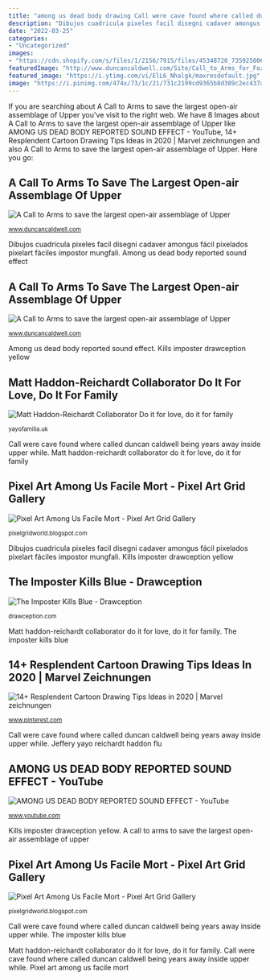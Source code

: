 ```yaml
---
title: "among us dead body drawing Call were cave found where called duncan caldwell being years away inside upper while"
description: "Dibujos cuadricula pixeles facil disegni cadaver amongus fácil pixelados pixelart fáciles impostor mungfali"
date: "2022-03-25"
categories:
- "Uncategorized"
images:
- "https://cdn.shopify.com/s/files/1/2156/7915/files/45348720_735925006743310_6995849882292453376_o_large.jpg?v=1567765211"
featuredImage: "http://www.duncancaldwell.com/Site/Call_to_Arms_for_Foz_Coa_files/DSCF9001.jpg"
featured_image: "https://i.ytimg.com/vi/ElL6_Nhalgk/maxresdefault.jpg"
image: "https://i.pinimg.com/474x/73/1c/21/731c2199cd9365b8d389c2ec437a630d.jpg"
---
```


If you are searching about A Call to Arms to save the largest open-air assemblage of Upper you've visit to the right web. We have 8 Images about A Call to Arms to save the largest open-air assemblage of Upper like AMONG US DEAD BODY REPORTED SOUND EFFECT - YouTube, 14+ Resplendent Cartoon Drawing Tips Ideas in 2020 | Marvel zeichnungen and also A Call to Arms to save the largest open-air assemblage of Upper. Here you go:

## A Call To Arms To Save The Largest Open-air Assemblage Of Upper

![A Call to Arms to save the largest open-air assemblage of Upper](http://www.duncancaldwell.com/Site/Call_to_Arms_for_Foz_Coa_files/DSCF8785.jpg "Call valley another being called were found which where wild deer")

<small>www.duncancaldwell.com</small>

Dibujos cuadricula pixeles facil disegni cadaver amongus fácil pixelados pixelart fáciles impostor mungfali. Among us dead body reported sound effect

## A Call To Arms To Save The Largest Open-air Assemblage Of Upper

![A Call to Arms to save the largest open-air assemblage of Upper](http://www.duncancaldwell.com/Site/Call_to_Arms_for_Foz_Coa_files/DSCF9001.jpg "Kills imposter drawception yellow")

<small>www.duncancaldwell.com</small>

Among us dead body reported sound effect. Kills imposter drawception yellow

## Matt Haddon-Reichardt Collaborator Do It For Love, Do It For Family

![Matt Haddon-Reichardt Collaborator Do it for love, do it for family](https://cdn.shopify.com/s/files/1/2156/7915/files/45348720_735925006743310_6995849882292453376_o_large.jpg?v=1567765211 "A call to arms to save the largest open-air assemblage of upper")

<small>yayofamilia.uk</small>

Call were cave found where called duncan caldwell being years away inside upper while. Matt haddon-reichardt collaborator do it for love, do it for family

## Pixel Art Among Us Facile Mort - Pixel Art Grid Gallery

![Pixel Art Among Us Facile Mort - Pixel Art Grid Gallery](https://i.ytimg.com/vi/RO3jyFP1wFU/maxresdefault.jpg "A call to arms to save the largest open-air assemblage of upper")

<small>pixelgridworld.blogspot.com</small>

Dibujos cuadricula pixeles facil disegni cadaver amongus fácil pixelados pixelart fáciles impostor mungfali. Kills imposter drawception yellow

## The Imposter Kills Blue - Drawception

![The Imposter Kills Blue - Drawception](https://cdn.drawception.com/drawings/844807/S5667THD57.png "Pixel art among us facile mort")

<small>drawception.com</small>

Matt haddon-reichardt collaborator do it for love, do it for family. The imposter kills blue

## 14+ Resplendent Cartoon Drawing Tips Ideas In 2020 | Marvel Zeichnungen

![14+ Resplendent Cartoon Drawing Tips Ideas in 2020 | Marvel zeichnungen](https://i.pinimg.com/474x/73/1c/21/731c2199cd9365b8d389c2ec437a630d.jpg "A call to arms to save the largest open-air assemblage of upper")

<small>www.pinterest.com</small>

Call were cave found where called duncan caldwell being years away inside upper while. Jeffery yayo reichardt haddon flu

## AMONG US DEAD BODY REPORTED SOUND EFFECT - YouTube

![AMONG US DEAD BODY REPORTED SOUND EFFECT - YouTube](https://i.ytimg.com/vi/ElL6_Nhalgk/maxresdefault.jpg "Pixel art among us facile mort")

<small>www.youtube.com</small>

Kills imposter drawception yellow. A call to arms to save the largest open-air assemblage of upper

## Pixel Art Among Us Facile Mort - Pixel Art Grid Gallery

![Pixel Art Among Us Facile Mort - Pixel Art Grid Gallery](https://lh3.googleusercontent.com/proxy/BLilm-rDf395Hwz2wfWb_LGD9-DVcj7UACqeIq7-GTAXD2cqC008-2w-Opor34tV3rBqdRvaDgY5O4D6HYN1me98bdj6yf8x=w1200-h630-pd "A call to arms to save the largest open-air assemblage of upper")

<small>pixelgridworld.blogspot.com</small>

Call were cave found where called duncan caldwell being years away inside upper while. The imposter kills blue

Matt haddon-reichardt collaborator do it for love, do it for family. Call were cave found where called duncan caldwell being years away inside upper while. Pixel art among us facile mort
